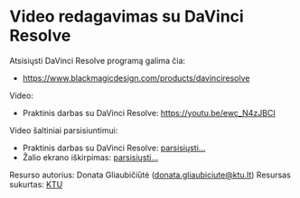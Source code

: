 # Video redagavimas su DaVinci Resolve
Atsisiųsti DaVinci Resolve programą galima čia: 
* https://www.blackmagicdesign.com/products/davinciresolve

Video:

* Praktinis darbas su DaVinci Resolve: https://youtu.be/ewc_N4zJBCI

Video šaltiniai parsisiuntimui:

* Praktinis darbas su DaVinci Resolve: [parsisiųsti...](https://player.vimeo.com/progressive_redirect/download/841740081/rendition/1080p/video_redagavimas_su_davinci_resolve%20%281080p%29.mp4?loc=external&signature=9aa3852f970077e69a6a377672eeed1a5d2ed69422bd91247d23e9f598368900)
* Žalio ekrano iškirpimas: [parsisiųsti...](https://player.vimeo.com/progressive_redirect/playback/841746409/rendition/1080p/file.mp4?loc=external&signature=105b2485f1e3f8b396b24154894e868a283a26e41568a29b4a5b802b9a72ad66)

Resurso autorius: Donata Gliaubičiūtė (donata.gliaubiciute@ktu.lt)
Resursas sukurtas: [KTU](https://ktu.edu)
